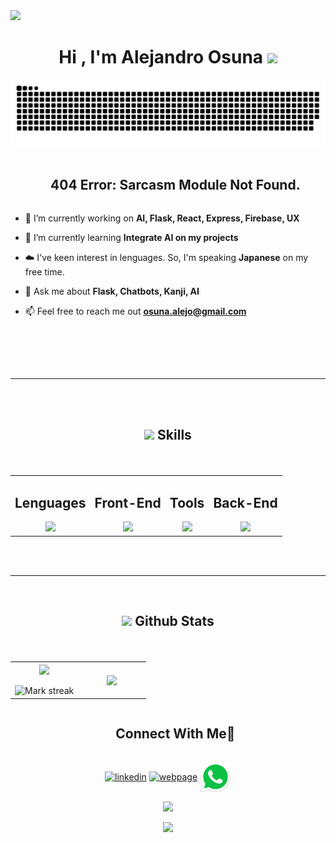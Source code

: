 

<!--
<!--horizontal divider(gradiant)-->
<img src="https://user-images.githubusercontent.com/73097560/115834477-dbab4500-a447-11eb-908a-139a6edaec5c.gif">

<!--h1 without bottom border-->
<h1 align="center"><b>Hi , I'm Alejandro Osuna </b><img src="https://media.giphy.com/media/hvRJCLFzcasrR4ia7z/giphy.gif" width="35"></h1>


<!--- snake -->
<div align="center">
  <img  src="https://github.com/1999AZZAR/1999AZZAR/blob/main/resources/img/grid-snake.svg"
       alt="snake" /></a>
</div>


<!--h2 without bottom border-->
<div id="user-content-toc">
  <ul align="center">
    <summary><h2 style="display: inline-block">404 Error: Sarcasm Module Not Found.</h2></summary>
  </ul>
</div>


<!--Intro start-->
- 🔭 I’m currently working on **AI, Flask, React, Express, Firebase, UX**

- 🌱 I’m currently learning **Integrate AI on my projects**

- ☁️ I've keen interest in lenguages. So, I'm speaking **Japanese** on my free time. 

- 💬 Ask me about **Flask, Chatbots, Kanji, AI**

- 📫 Feel free to reach me out **osuna.alejo@gmail.com**
<!--Intro end-->



<!-- Create a table with two columns -->
<br><br>

<br>

-----

<br>
<br>

## <p align="center"> <img src="https://media2.giphy.com/media/QssGEmpkyEOhBCb7e1/giphy.gif?cid=ecf05e47a0n3gi1bfqntqmob8g9aid1oyj2wr3ds3mg700bl&rid=giphy.gif" width ="25"><b> Skills</b>
<br>

<p align="center">
<table>
  <tr>
    <td align="center">
      <h2>Lenguages</h2>
      <!-- tech stack icons for Front End -->
      <a href="https://skillicons.dev">
        <img src="https://skillicons.dev/icons?i=py,js,cs,c" />
      </a>
    </td>  
    <td align="center">
      <h2>Front-End</h2>
      <!-- tech stack icons for Front End -->
      <a href="https://skillicons.dev">
        <img src="https://skillicons.dev/icons?i=html,css,bootstrap,react,nextjs" />
      </a>
    </td> 
      <td align="center">
      <h2>Tools</h2>
      <!-- tech stack icons for Technologies -->
      <a href="https://skillicons.dev">
        <img src="https://skillicons.dev/icons?i=git,aws,github,postman,vscode,fastapi" />
      </a>
    </td>
    <td align="center">
      <h2>Back-End</h2>
      <!-- tech stack icons for Technologies -->
      <a href="https://skillicons.dev">
        <img src="https://skillicons.dev/icons?i=flask,express,firebase,mongodb,mysql,nodejs,sequelize,netlify,django" />
      </a>
    </td>        

    
  </tr>
</table>



<br>
<br>

-----

<br>


## <p align="center"> <img src="https://media.giphy.com/media/iY8CRBdQXODJSCERIr/giphy.gif" width="35"><b> Github Stats </b>
<br>

<div align="center">

<!--- stats & Trophy (start) -->
<p align="center">
  <!--- stats (start) -->
<table align="center">
<tr border="none">
<td width="50%" align="center">
  
  <img  align="center"  src="https://github-readme-stats.vercel.app/api?username=Osuna0102&theme=dark&show_icons=true&count_private=true" />
  <br></br>
  <img  title="🔥 Get streak stats for your profile at git.io/streak-stats" alt="Mark streak" src="https://streak-stats.demolab.com/?user=Osuna0102&theme=dark&hide_border=false&no-bg=true&no-frame=true" /> 
</td>

<td width="50%" align="center">

  <img  align="center"  src="https://github-readme-stats.anuraghazra1.vercel.app/api/top-langs/?username=Osuna0102&theme=dark&hide_border=false&no-bg=true&no-frame=true&langs_count=6&hide=asp.net"/>
  
  </td>
</tr>
</table>
<!--- stats (end) -->

  
<!--h2 without bottom border-->
<div id="user-content-toc">
  <ul align="center">
    <summary><h2 style="display: inline-block">Connect With Me🤝</h2></summary>
  </ul>
</div>

<!--icons and links-->
<p align="center">
<a href="https://www.linkedin.com/in/alejo-osuna-678530232/" target="blank"><img align="center" src="https://user-images.githubusercontent.com/88904952/234979284-68c11d7f-1acc-4f0c-ac78-044e1037d7b0.png" alt="linkedin" height="50" width="50" /></a>
<a href="https://alejandro-osuna-portfolio.netlify.app" target="blank"><img align="center" src="https://user-images.githubusercontent.com/88904952/234982196-562aea17-5532-4550-8c08-1c7cb994a541.png" alt="webpage" height="50" width="50" /></a>
<a href="https://w.app/Osuna" target="blank"><img align="center" src="https://github.com/appicons/Whatsapp/blob/master/icons/whatsapp_194x194.png" alt="webpage" height="50" width="50" /></a>

  
</p>

<a href="https://github.com/DenverCoder1/readme-typing-svg"><img src="https://readme-typing-svg.herokuapp.com?font=Time+New+Roman&color=cyan&size=25&center=true&vCenter=true&width=600&height=100&lines=努力者;Multimedial+Engineer;プログラマー;Active+Learner;独学の人"></a>


<!--horizontal divider(gradiant)-->
<img src="https://user-images.githubusercontent.com/73097560/115834477-dbab4500-a447-11eb-908a-139a6edaec5c.gif">
